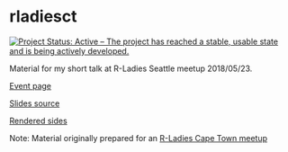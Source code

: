 # rladiesct

[![Project Status: Active – The project has reached a stable, usable state and is being actively developed.](http://www.repostatus.org/badges/latest/active.svg)](http://www.repostatus.org/#active)

Material for my short talk at R-Ladies Seattle meetup 2018/05/23.

[Event page](https://www.meetup.com/rladies-seattle/events/250073046/)

[Slides source](slides.Rmd)

[Rendered sides](http://www.masalmon.eu/rladiesseattle/slides)

Note: Material originally prepared for an [R-Ladies Cape Town meetup](https://github.com/maelle/rladiesct)